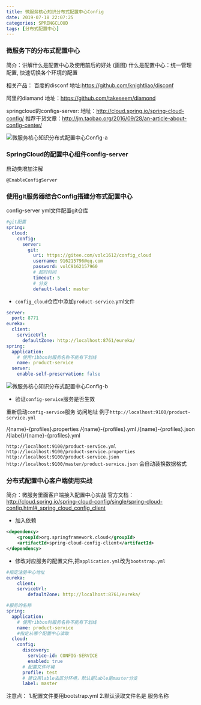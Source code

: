 ```yaml
---
title: 微服务核心知识分布式配置中心Config
date: 2019-07-18 22:07:25
categories: SPRINGCLOUD
tags: [分布式配置中心]
---
```


### 微服务下的分布式配置中心

简介：讲解什么是配置中心及使用前后的好处 (画图)
什么是配置中心：统一管理配置, 快速切换各个环境的配置

相关产品：
百度的disconf 
    地址:https://github.com/knightliao/disconf

阿里的diamand
    地址：https://github.com/takeseem/diamond

springcloud的configs-server:
    地址：http://cloud.spring.io/spring-cloud-config/
推荐干货文章：http://jm.taobao.org/2016/09/28/an-article-about-config-center/

![微服务核心知识分布式配置中心Config-a](https://volc1612.gitee.io/blog/images/微服务核心知识分布式配置中心Config/微服务核心知识分布式配置中心Config-a.png)
<!-- more -->


### SpringCloud的配置中心组件config-server

启动类增加注解

```
@EnableConfigServer
```

### 使用git服务器结合Config搭建分布式配置中心

config-server yml文件配置git仓库

```yml
#git配置
spring:
  cloud:
    config:
      server:
        git:
          uri: https://gitee.com/volc1612/config_cloud
          username: 916215796@qq.com
          password: volC9162157960
          # 超时时间
          timeout: 5
          # 分支
          default-label: master
```

* `config_cloud`仓库中添加`product-service`.yml文件

```yml
server:
  port: 8771
eureka:
  client:
    serviceUrl:
      defaultZone: http://localhost:8761/eureka/
spring:
  application:
    # 使用ribbon时服务名称不能有下划线
    name: product-service
  server:
    enable-self-preservation: false
```

![微服务核心知识分布式配置中心Config-b](https://volc1612.gitee.io/blog/images/微服务核心知识分布式配置中心Config/微服务核心知识分布式配置中心Config-b.png)

* 验证`config-service`服务是否生效

重新启动`config-service`服务
访问地址
例子`http://localhost:9100/product-service.yml`

/{name}-{profiles}.properties
/{name}-{profiles}.yml
/{name}-{profiles}.json
/{label}/{name}-{profiles}.yml

`http://localhost:9100/product-service.yml`
`http://localhost:9100/product-service.properties`
`http://localhost:9100/product-service.json`
`http://localhost:9100/master/product-service.json`
会自动装换数据格式

### 分布式配置中心客户端使用实战

简介：微服务里面客户端接入配置中心实战
官方文档：http://cloud.spring.io/spring-cloud-config/single/spring-cloud-config.html#_spring_cloud_config_client
		
* 加入依赖

```xml
<dependency>
    <groupId>org.springframework.cloud</groupId>
    <artifactId>spring-cloud-config-client</artifactId>
</dependency>
```

* 修改对应服务的配置文件,把`application.yml`改为`bootstrap.yml`

```yml
#指定注册中心地址
eureka:
    client:
    serviceUrl:
        defaultZone: http://localhost:8761/eureka/

#服务的名称
spring:
  application:
    # 使用ribbon时服务名称不能有下划线
    name: product-service
    #指定从哪个配置中心读取
  cloud:
    config:
      discovery:
        service-id: CONFIG-SERVICE
        enabled: true
      # 配置文件环境
      profile: test
      # 建议用lable去区分环境，默认是lable是master分支
      label: master
```

注意点：
    1.配置文件要用bootstrap.yml
    2.默认读取文件名是 服务名称


